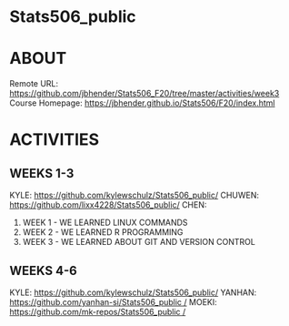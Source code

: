 # Stats506_public

# ABOUT 
Remote URL: https://github.com/jbhender/Stats506_F20/tree/master/activities/week3
Course Homepage: https://jbhender.github.io/Stats506/F20/index.html

# ACTIVITIES
## WEEKS 1-3
KYLE: https://github.com/kylewschulz/Stats506_public/
CHUWEN: https://github.com/lixx4228/Stats506_public/
CHEN: 

1. WEEK 1 - WE LEARNED LINUX COMMANDS
2. WEEK 2 - WE LEARNED R PROGRAMMING
3. WEEK 3 - WE LEARNED ABOUT GIT AND VERSION CONTROL 

## WEEKS 4-6
KYLE: https://github.com/kylewschulz/Stats506_public/
YANHAN: https://github.com/yanhan-si/Stats506_public /
MOEKI: https://github.com/mk-repos/Stats506_public /
